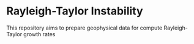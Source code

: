 # Rayleigh-Taylor Instability

This repository aims to prepare geophysical data for compute Rayleigh-Taylor growth rates
 


